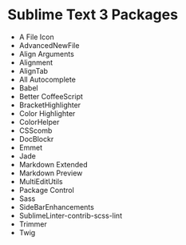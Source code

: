 # Sublime Text 3 Packages

* A File Icon
* AdvancedNewFile
* Align Arguments
* Alignment
* AlignTab
* All Autocomplete
* Babel
* Better CoffeeScript
* BracketHighlighter
* Color Highlighter
* ColorHelper
* CSScomb
* DocBlockr
* Emmet
* Jade
* Markdown Extended
* Markdown Preview
* MultiEditUtils
* Package Control
* Sass
* SideBarEnhancements
* SublimeLinter-contrib-scss-lint
* Trimmer
* Twig
